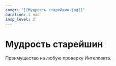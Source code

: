```yaml
---
cover: "[[Мудрость старейшин.jpg]]"
duration: 1 час
insp_level: 2
---
```

# Мудрость старейшин

Преимущество на любую проверку Интеллекта.

